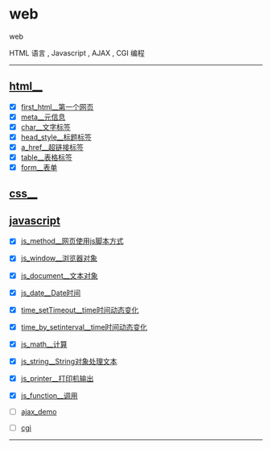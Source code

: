 # web

web

HTML 语言 , Javascript , AJAX , CGI 编程

----------------

## [html__](html)

- [x] [first_html__第一个网页](html/first_html)
- [x] [meta__元信息](html/meta)
- [x] [char__文字标签](html/char)
- [x] [head_style__标题标签](html/head_style)
- [x] [a_href__超链接标签](html/a_href)
- [x] [table__表格标签](html/table)
- [x] [form__表单](html/form)

## [css__](css)


## [javascript](javascript)

- [x] [js_method__网页使用js脚本方式](javascript/js_method)
- [x] [js_window__浏览器对象](javascript/js_window)
- [x] [js_document__文本对象](javascript/js_document)
- [x] [js_date__Date时间](javascript/js_date)
- [x] [time_setTimeout__time时间动态变化](javascript/time_setTimeout)
- [x] [time_by_setinterval__time时间动态变化](javascript/time_by_setinterval)
- [x] [js_math__计算](javascript/js_math)
- [x] [js_string__String对象处理文本](javascript/js_string)
- [x] [js_printer__打印机输出](javascript/js_printer)
- [x] [js_function__调用](javascript/js_function)

- [ ] [ajax_demo](ajax_demo)
- [ ] [cgi](cgi)

----------------
